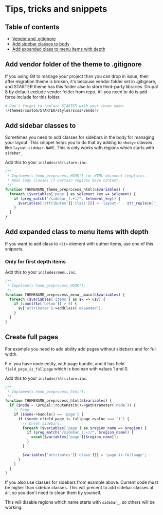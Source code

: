# Tips, tricks and snippets

## Table of contents

* [Vendor and .gitignore](#vendor-gitignore)
* [Add sidebar classes to body](#sidebar-classes)
* [Add expanded class to menu items with depth](#menu-depth-classes)

<a name="vendor-gitignore"></a>

## Add vendor folder of the theme to .gitignore

If you using Git to manage your project than you can drop in issue, then after migration theme is broken, it's because vendor folder set in .gitignore, and STARTER theme has this folder also to store third-party libraries. Drupal 8 by default exclude vendor folder from repo. All you need to do is add force include for this folder.

~~~bash
# Don't forget to replace STARTER with your theme name.
!/themes/custom/STARTER/styles/scss/vendor/
~~~

<a name="sidebar-classes"></a>

## Add sidebar classes to <body>

Sometimes you need to add classes for sidebars in the body for managing your layout. This snippet helps you to do that by adding to `<body>` classes like `layout-sidebar-NAME`. This is only works with regions which starts with `sidebar_`.

Add this to your `includes/structure.inc`.

~~~php
/**
 * Implements hook_preprocess_HOOK() for HTML document templates.
 * Adds body classes if certain regions have content.
 */
function THEMENAME_theme_preprocess_html(&$variables) {
  foreach ($variables['page'] as $element_key => $element) {
    if (preg_match("/sidebar_(.+)/", $element_key)) {
      $variables['attributes']['class'][] = 'layout-' . str_replace('_', '-', $element_key);
    }
  }
}
~~~

<a name="menu-depth-classes"></a>

## Add expanded class to menu items with depth

If you want to add class to `<li>` element with outher items, use one of this snippets.

### Only for first depth items

Add this to your `includes/menu.inc`.

~~~php
/**
 * Impelemnts hook_preprocess_HOOK().
 */
function THEMENAME_preprocess_menu__main(&$variables) {
  foreach ($variables['items'] as $k => &$v) {
    if (count($v['below']) > 0) {
      $v['attributes']->addClass('expanded');
    }
  }
}
~~~

## Create full pages

For example you need to add ability add pages without sidebars and for full width.

F.e. you have node entity, with page bundle, and it has field `field_page_is_fullpage` which is boolean with values 1 and 0.

Add this to your `includes/structure.inc`.

```php
/**
 * Implements hook_preprocess_html().
 */
function THEMENAME_preprocess_html(&$variables) {
  if ($node = \Drupal::routeMatch()->getParameter('node')) {
    // Page.
    if ($node->bundle() == 'page') {
      if ($node->field_page_is_fullpage->value === '1') {
        // Unset sidebars.
        foreach ($variables['page'] as $region_name => $region) {
          if (preg_match("/sidebar_(.+)/", $region_name)) {
            unset($variables['page'][$region_name]);
          }
        }

        $variables['attributes']['class'][] = 'page-is-fullpage';
      }
    }
  }
}
```

If you also use classes for sidebars from example above. Current code must be higher than sidebar classes. This will precent to add sidebar classes at all, so you don't need to clean them by yourself.

This will disable regions which name starts with `sidebar_`, so others will be working.
